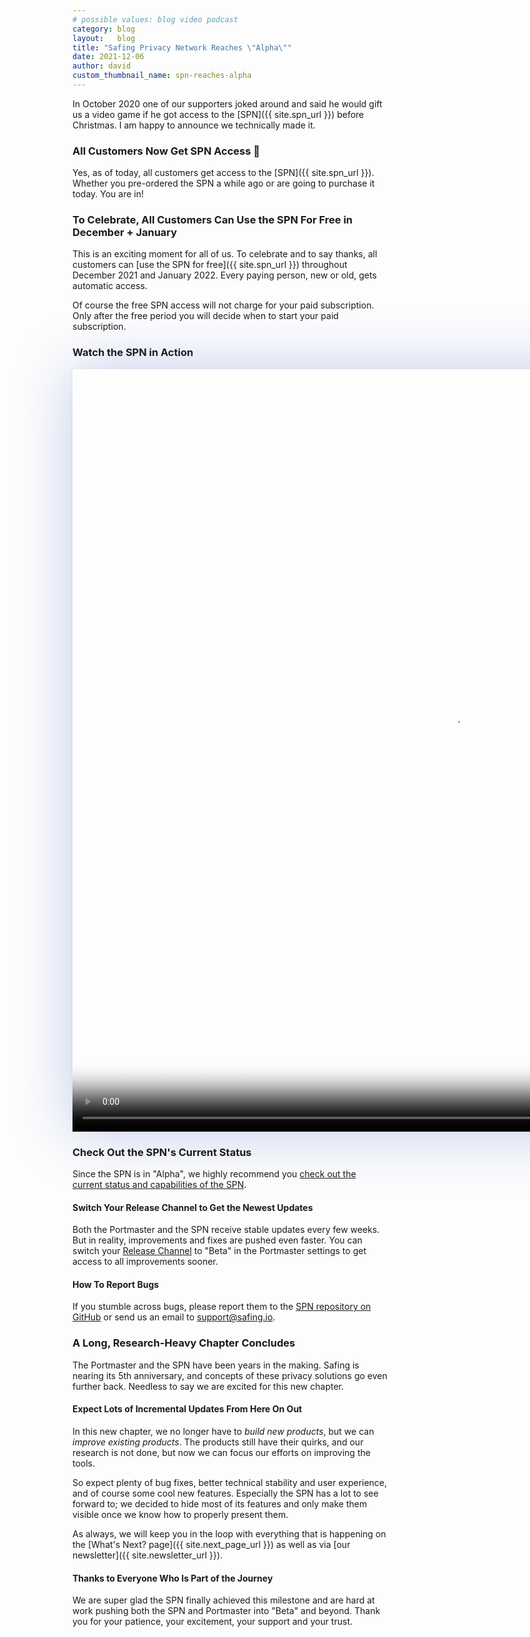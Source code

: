 ```yaml
---
# possible values: blog video podcast
category: blog
layout:   blog
title: "Safing Privacy Network Reaches \"Alpha\""
date: 2021-12-06
author: david
custom_thumbnail_name: spn-reaches-alpha
---
```


In October 2020 one of our supporters joked around and said he would gift us a video game if he got access to the [SPN]({{ site.spn_url }}) before Christmas. I am happy to announce we technically made it.

### All Customers Now Get SPN Access 🎉

Yes, as of today, all customers get access to the [SPN]({{ site.spn_url }}). Whether you pre-ordered the SPN a while ago or are going to purchase it today. You are in!

### To Celebrate, All Customers Can Use the SPN For Free in December + January

This is an exciting moment for all of us. To celebrate and to say thanks, all customers can [use the SPN for free]({{ site.spn_url }}) throughout December 2021 and January 2022. Every paying person, new or old, gets automatic access.

Of course the free SPN access will not charge for your paid subscription. Only after the free period you will decide when to start your paid subscription.

### Watch the SPN in Action

<p>
	<video style="box-shadow: 0 0px 90px 0 rgba(59, 93, 199, 0.3), 0 0px 5px 0 rgba(0, 0, 0, 0.05);" class="z-30 rounded-md max-w-full max-h-auto transform scale-70" height="1220" width="1220" playsinline="" preload="auto" src="{{ site.assets_server_url }}spn/feature-tour.mp4" poster="{{ site.assets_server_url }}spn/feature-tour-poster.png" controls></video>
</p>

### Check Out the SPN's Current Status

Since the SPN is in "Alpha", we highly recommend you [check out the current status and capabilities of the SPN](https://docs.safing.io/spn/alpha/status).

#### Switch Your Release Channel to Get the Newest Updates

Both the Portmaster and the SPN receive stable updates every few weeks. But in reality, improvements and fixes are pushed even faster. You can switch your [Release Channel](https://docs.safing.io/portmaster/settings#core/releaseChannel) to "Beta" in the Portmaster settings to get access to all improvements sooner.

#### How To Report Bugs

If you stumble across bugs, please report them to the [SPN repository on GitHub](https://github.com/safing/spn/issues) or send us an email to <support@safing.io>.

### A Long, Research-Heavy Chapter Concludes

The Portmaster and the SPN have been years in the making. Safing is nearing its 5th anniversary, and concepts of these privacy solutions go even further back. Needless to say we are excited for this new chapter.

#### Expect Lots of Incremental Updates From Here On Out

In this new chapter, we no longer have to _build new products_, but we can _improve existing products_. The products still have their quirks, and our research is not done, but now we can focus our efforts on improving the tools.

So expect plenty of bug fixes, better technical stability and user experience, and of course some cool new features. Especially the SPN has a lot to see forward to; we decided to hide most of its features and only make them visible once we know how to properly present them.

As always, we will keep you in the loop with everything that is happening on the [What's Next? page]({{ site.next_page_url }}) as well as via [our newsletter]({{ site.newsletter_url }}).

#### Thanks to Everyone Who Is Part of the Journey

We are super glad the SPN finally achieved this milestone and are hard at work pushing both the SPN and Portmaster into "Beta" and beyond. Thank you for your patience, your excitement, your support and your trust.

